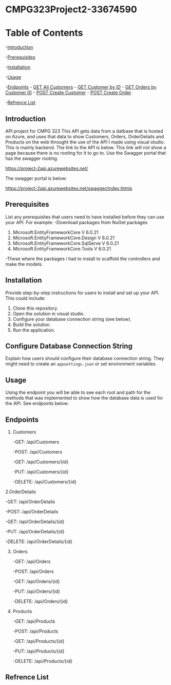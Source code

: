 # CMPG323Project2-33674590
# Table of Contents
 -[Introduction](#Introduction)
 
 -[Prerequisites](#prerequisites)
 
 -[Installation](#installation)
 
 -[Usage](#usage)
 
-[Endpoints](#endpoints)
    - [GET All Customers](#get-all-customers)
    - [GET Customer by ID](#get-customer-by-id)
    - [GET Orders by Customer ID](#get-orders-by-customer-id)
    - [POST Create Customer](#post-create-customer)
    - [POST Create Order](#post-create-order)

-[Refrence List](#Refrence)
    
## Introduction
API project for CMPG 323
This API gets data from a datbase that is hosted on Azure, and uses that data to show Customers, Orders, OrderDetails and Products on the web throught the use of the API I made using visual studio. This is mainly backend. The link to the API is below.
This link will not show a page because there is no rooting for it to go to. Use the Swagger portal that has the swagger rooting.

https://project-2api.azurewebsites.net/

The swagger portal is below:

https://project-2api.azurewebsites.net/swagger/index.htmls

## Prerequisites

List any prerequisites that users need to have installed before they can use your API. For example:
-Download packages from NuGet packages
1. Microsoft.EntityFrameworkCore  V 6.0.21
2. Microsoft.EntityFrameworkCore.Design V 6.0.21
3. Microsoft.EntityFrameworkCore.SqlServe V 6.0.21
4. Microsoft.EntityFrameworkCore.Tools V 6.0.21

-These where the packages i had to install to scaffold the controllers and make the models.

## Installation

Provide step-by-step instructions for users to install and set up your API. This could include:

1. Clone this repository.
2. Open the solution in visual studio.
3. Configure your database connection string (see below).
4. Build the solution.
5. Run the application.

## Configure Database Connection String
Explain how users should configure their database connection string. They might need to create an `appsettings.json` or set environment variables.

## Usage
  Using the endpoint you will be able to see each root and path for the methods that was implemented to show how the database data is used for the API. See endpoints below:
## Endpoints
1. Customers
   
   -GET: /api/Customers
   
   -POST: /api/Customers

   -GET: /api/Customers/{id}

   -PUT: /api/Customers/{id}

   -DELETE: /api/Customers/{id}

2.OrderDetails
   
   -GET: /api/OrderDetails
   
   -POST: /api/OrderDetails
   
   -GET: /api/OrderDetails/{id}
   
   -PUT: /api/OrderDetails/{id}
   
   -DELETE: /api/OrderDetails/{id}

3. Orders

   -GET: /api/Orders

   -POST: /api/Orders

   -GET: /api/Orders/{id}

   -PUT: /api/Orders/{id}

   -DELETE: /api/Orders/{id}

4. Products

   -GET: /api/Products

   -POST: /api/Products

   -GET: /api/Products/{id}

   -PUT: /api/Products/{id}

   -DELETE: /api/Products/{id}

## Refrence List




